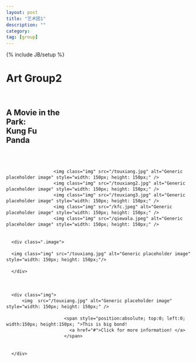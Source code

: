 ```yaml
---
layout: post
title: "艺术团1"
description: ""
category: 
tag: [group]
---
```

{% include JB/setup %}


<div class="content-wrapper">
      <div id="Group2" class="col-lg-12" style="padding-bottom: 3%">
        <h1>Art Group2</h1>
      </div>
                        
<div id="divContainer" class="content">
  <div class="img" style="width:150px; height:150px; background:url('/touxiang.jpg') center;">
    <h2><div class="h2c">A Movie in the Park:<br />Kung Fu Panda</div></h2>

  </div>
   
                      <img class="img" src="/touxiang.jpg" alt="Generic placeholder image" style="width: 150px; height: 150px;" />
                      <img class="img" src="/touxiang2.jpg" alt="Generic placeholder image" style="width: 150px; height: 150px;" />
                      <img class="img" src="/touxiang3.jpg" alt="Generic placeholder image" style="width: 150px; height: 150px;" /> 
                      <img class="img" src="/kfc.jpeg" alt="Generic placeholder image" style="width: 150px; height: 150px;" />
                      <img class="img" src="/qiewala.jpeg" alt="Generic placeholder image" style="width: 150px; height: 150px;" />


      <div class=".image">

      <img class="img" src="/touxiang.jpg" alt="Generic placeholder image" style="width: 150px; height: 150px;"/>
        
      </div>



      <div class="img">
          <img  src="/touxiang.jpg" alt="Generic placeholder image" style="width: 150px; height: 150px;" />

                          <span style="position:absolute; top:0; left:0; width:150px; height:150px; ">This is big bond!
                            <a href="#">Click for more information! </a>
                          </span>

         
      </div>
</div>
                       
</div>

